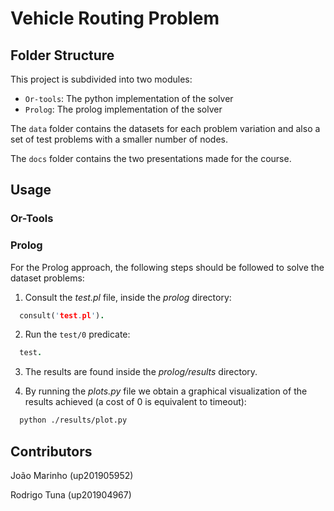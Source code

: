 # Vehicle Routing Problem

## Folder Structure

This project is subdivided into two modules:

- `Or-tools`: The python implementation of the solver
- `Prolog`: The prolog implementation of the solver

The `data` folder contains the datasets for each problem variation and also a set of test problems with a smaller number of nodes.

The `docs` folder contains the two presentations made for the course.

## Usage

### Or-Tools

### Prolog

For the Prolog approach, the following steps should be followed to solve the dataset problems:

1. Consult the *test.pl* file, inside the *prolog* directory:
```prolog
  consult('test.pl').
```

2. Run the `test/0` predicate:
```prolog
  test.
```
3. The results are found inside the *prolog/results* directory.
  
4. By running the *plots.py* file we obtain a graphical visualization of the results achieved (a cost of 0 is equivalent to timeout):
```bash
  python ./results/plot.py
```

## Contributors

João Marinho (up201905952)

Rodrigo Tuna (up201904967)